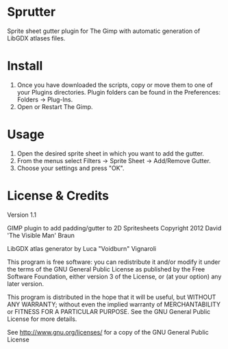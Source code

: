 # Sprutter
Sprite sheet gutter plugin for The Gimp with automatic generation of LibGDX atlases files.

# Install
1. Once you have downloaded the scripts, copy or move them to one of your Plugins directories. Plugin folders can be found in the Preferences: Folders → Plug-Ins.
2. Open or Restart The Gimp.

# Usage
1. Open the desired sprite sheet in which you want to add the gutter.
2. From the menus select Filters → Sprite Sheet → Add/Remove Gutter.
3. Choose your settings and press "OK".

# License & Credits
Version 1.1

GIMP plugin to add padding/gutter to 2D Spritesheets
Copyright 2012 David 'The Visible Man' Braun

LibGDX atlas generator by Luca "Voidburn" Vignaroli

This program is free software: you can redistribute it and/or modify
it under the terms of the GNU General Public License as published by
the Free Software Foundation, either version 3 of the License, or
(at your option) any later version.

This program is distributed in the hope that it will be useful,
but WITHOUT ANY WARRANTY; without even the implied warranty of
MERCHANTABILITY or FITNESS FOR A PARTICULAR PURPOSE.  See the
GNU General Public License for more details.

See <http://www.gnu.org/licenses/> for a copy of the GNU General Public License